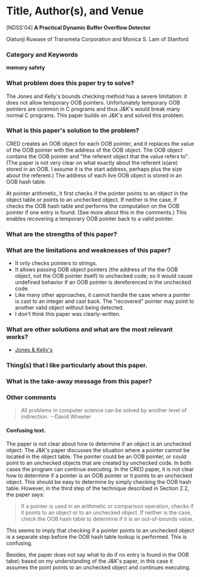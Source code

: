 # Title, Author(s), and Venue
[NDSS'04] **A Practical Dynamic Buffer Overflow Detector**

Olatunji Ruwase of Transmeta Corporation and
Monica S. Lam of Stanford

### Category and Keywords
**memory safety**

### What problem does this paper try to solve?
The Jones and Kelly's bounds checking method has a severe limitation:
it does not allow temporary OOB pointers. Unfortunately temporary OOB
pointers are common in C programs and thus J&K's would break many
normal C programs. This paper builds on J&K's and solved this problem.

### What is this paper's solution to the problem?
CRED creates an OOB object for each OOB pointer, and it replaces the
value of the OOB pointer with the address of the OOB object. The OOB object
contains the OOB pointer and "the referent object that the value refers to".
(The paper is not very clear on what exactly about the referent is(are) stored
in an OOB. I assume it is the start address, perhaps plus the size about the
referent.) The address of each live OOB object is stored in an OOB hash table.

At pointer arithmetic, it first checks if the pointer points to an object
in the object table or points to an unchecked object. If neither is the case,
if checks the OOB hash table and performs the computation on the OOB pointer
if one entry is found. (See more about this in the comments.)
This enables recovering a temporary OOB pointer back to a valid pointer.

### What are the strengths of this paper?

### What are the limitations and weaknesses of this paper?
- It only checks pointers to strings.
- It allows passing OOB object pointers (the address of the the OOB object, not
  the OOB pointer itself) to unchecked code; so it would cause
  undefined behavior if an OOB pointer is dereferenced in the unchecked code.
- Like many other approaches, it cannot handle the case where a pointer
  is cast to an integer and cast back. The "recovered" pointer may
  point to another valid object without being detected.
- I don't think this paper was clearly-written.

### What are other solutions and what are the most relevant works?
- [Jones & Kelly's](https://www.doc.ic.ac.uk/~phjk/Publications/BoundsCheckingForC.pdf)

### Thing(s) that I like particularly about this paper.

### What is the take-away message from this paper?

### Other comments

> All problems in computer science can be solved by another level of
> indirection.  --David Wheeler

#### Confusing text.
The paper is not clear about how to determine if an object is an unchecked
object. The J&K's paper discusses the situation where a pointer cannot be
located in the object table. The pointer could be an OOB pointer, or could
point to an unchecked objects that are created by unchecked code. In both
cases the program can continue executing. In the CRED paper, it is not clear
how to determine if a pointer is an OOB pointer or it points to an unchecked
object. This should be easy to determine by simply checking the OOB hash table.
However, in the third step of the technique described in Section 2.2,
the paper says:

> If a pointer is used in an arithmetic or comparison operation, checks if it
points to an object or to an unchecked object. If neither is the case,
check the OOB hash table to determine if it is an out-of-bounds value.

This seems to imply that checking if a pointer points to an unchecked object
is a separate step before the OOB hash table lookup is performed.
This is confusing.

Besides, the paper does not say what to do if no entry is found in the
OOB tabel; based on my understanding of the J&K's paper, in this case
it assumes the point points to an unchecked object and continues executing.
